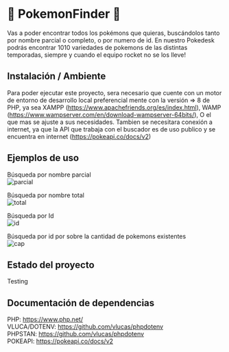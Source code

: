 # :rocket: PokemonFinder :rocket:
 Vas a poder encontrar todos los pokémons que quieras, buscándolos tanto por nombre parcial o completo, o por numero de id.
 En nuestro Pokedesk podrás encontrar 1010 variedades de pokemons de las distintas temporadas, siempre y cuando el equipo rocket no se los lleve!

 ## Instalación / Ambiente
  Para poder ejecutar este proyecto, sera necesario que cuente con un motor de entorno de desarrollo local preferencial mente con la versión => 8 de PHP,
  ya sea XAMPP (https://www.apachefriends.org/es/index.html), WAMP (https://www.wampserver.com/en/download-wampserver-64bits/), O el que mas se ajuste a sus necesidades.
  Tambien se necesitara conexión a internet, ya que la API que trabaja con el buscador es de uso publico y se encuentra en internet (https://pokeapi.co/docs/v2)

## Ejemplos de uso
 Búsqueda por nombre parcial <br>
![parcial](https://github.com/pabloCodeV/pokemonFinder/assets/86093280/cb7f8a36-5c4c-4d87-aa93-1877d4f12602)

Búsqueda por nombre total  <br>
![total](https://github.com/pabloCodeV/pokemonFinder/assets/86093280/3a19c86d-e282-4887-9f92-ca25b12378ee)

Búsqueda por Id  <br>
![id](https://github.com/pabloCodeV/pokemonFinder/assets/86093280/45f2b2e2-aa0d-40ee-ac19-6b739a19d509)

Búsqueda por id por sobre la cantidad de pokemons existentes  <br>
![cap](https://github.com/pabloCodeV/pokemonFinder/assets/86093280/de504169-68bb-4541-95ec-d11a464d2779)

## Estado del proyecto
 Testing

## Documentación de dependencias
PHP: https://www.php.net/ <br>
VLUCA/DOTENV: https://github.com/vlucas/phpdotenv <br>
PHPSTAN: https://github.com/vlucas/phpdotenv <br>
POKEAPI: https://pokeapi.co/docs/v2 
